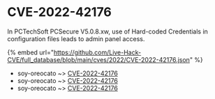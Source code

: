 # CVE-2022-42176

In PCTechSoft PCSecure V5.0.8.xw, use of Hard-coded Credentials in configuration files leads to admin panel access.

{% embed url="https://github.com/Live-Hack-CVE/full_database/blob/main/cves/2022/CVE-2022-42176.json" %}


* soy-oreocato ~> [CVE-2022-42176](https://www.alice-snow.ru/2022/database/cve-2022-42176/cve-2022-42176-soy-oreocato)
* soy-oreocato ~> [CVE-2022-42176](https://www.alice-snow.ru/2022/database/cve-2022-42176/cve-2022-42176-soy-oreocato)
* soy-oreocato ~> [CVE-2022-42176](https://www.alice-snow.ru/2022/database/cve-2022-42176/cve-2022-42176-soy-oreocato)